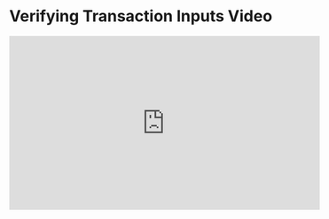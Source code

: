 # Verifying Transaction Inputs Video

<iframe width="560" height="315" src="https://www.youtube-nocookie.com/embed/AXi2vXpwbXc?rel=0" frameborder="0" allow="autoplay; encrypted-media" allowfullscreen></iframe>
